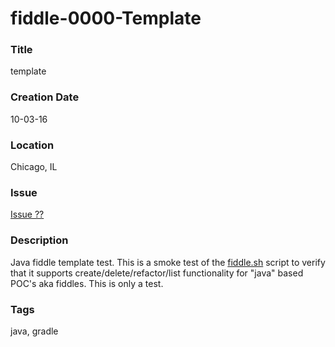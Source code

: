 fiddle-0000-Template
======

### Title

template


### Creation Date

10-03-16


### Location

Chicago, IL


### Issue

[Issue ??](https://github.com/bradyhouse/house/issues/??)


### Description

Java fiddle template test.  This is a smoke test of the [fiddle.sh](../../scripts/fiddle.sh) script to verify that
it supports create/delete/refactor/list functionality for "java" based POC's aka fiddles. This is only a test.


### Tags

java, gradle
